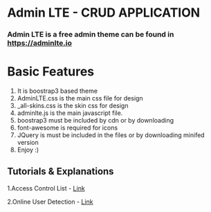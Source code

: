 # Admin LTE - CRUD APPLICATION

### Admin LTE is a free admin theme can be found in https://adminlte.io

# Basic Features

1.  It is boostrap3 based theme
2.  AdminLTE.css is the main css file for design
3.  \_all-skins.css is the skin css for design
4.  adminlte.js is the main javascript file.
5.  boostrap3 must be included by cdn or by downloading
6.  font-awesome is required for icons
7.  JQuery is must be included in the files or by downloading minifed version
8.  Enjoy :)

## Tutorials & Explanations

1.Access Control List - [Link](tutorials/acl.md)

2.Online User Detection - [Link](tutorials/oud.md)
